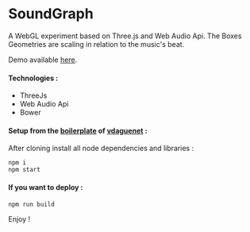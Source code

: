 # SoundGraph
A WebGL experiment based on Three.js and Web Audio Api. The Boxes Geometries are scaling in relation to the music's beat.

Demo available [here](http://62.210.36.104/webgl/soundgraph/).

#### Technologies :
* ThreeJs
* Web Audio Api
* Bower

#### Setup from the [boilerplate](https://github.com/vdaguenet/threejs-starter-kit) of [vdaguenet](https://github.com/vdaguenet)  :
After cloning install all node dependencies and libraries :  
```shell
npm i
npm start
```

#### If you want to deploy  :
```shell
npm run build
```

Enjoy !
